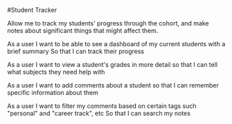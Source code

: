 #Student Tracker

Allow me to track my students' progress through the cohort, and make notes about significant things that might affect them.

As a user
I want to be able to see a dashboard of my current students with a brief summary
So that I can track their progress

As a user
I want to view a student's grades in more detail
so that I can tell what subjects they need help with

As a user
I want to add comments about a student
so that I can remember specific information about them

As a user
I want to filter my comments based on certain tags
such "personal" and "career track", etc
So that I can search my notes
